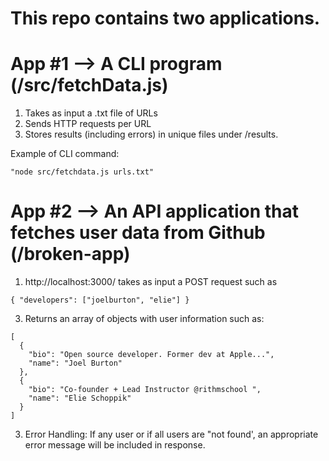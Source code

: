 # This repo contains two applications.

# App #1 --> A CLI program (/src/fetchData.js)
  1. Takes as input a .txt file of URLs
  2. Sends HTTP requests per URL
  3. Stores results (including errors) in unique files under /results.

  Example of CLI command: 
  ```
  "node src/fetchdata.js urls.txt"
  ```

# App #2 --> An API application that fetches user data from Github (/broken-app)
  1. http://localhost:3000/ takes as input a POST request such as
  ```
  { "developers": ["joelburton", "elie"] }
  ```
  3. Returns an array of objects with user information such as:
  ```
  [
    {
      "bio": "Open source developer. Former dev at Apple...",
      "name": "Joel Burton"
    },
    {
      "bio": "Co-founder + Lead Instructor @rithmschool ",
      "name": "Elie Schoppik"
    }
  ]
  ```
  3. Error Handling: If any user or if all users are "not found', an appropriate error message will be included in response. 
